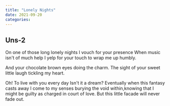 ```yaml
---
title: "Lonely Nights"
date: 2021-09-20
categories:
---
```



## Uns-2


On one of those long lonely nights
I vouch for your presence
When music isn't of much help
I yelp for your touch to wrap me up
humbly.

And your chocolate brown eyes doing the charm.
The sight of your sweet little laugh 
tickling my heart.

Oh! To live with you every day
Isn't it a dream?
Eventually when this fantasy casts away
I come to my senses burying the void
within,knowing that I might be guilty 
as charged in court of love.
But this little facade will never fade out.